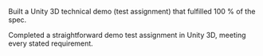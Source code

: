 Built a Unity 3D technical demo (test assignment) that fulfilled 100 % of the spec.

Completed a straightforward demo test assignment in Unity 3D, meeting every stated requirement.

